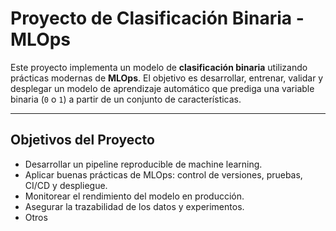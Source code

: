 # Proyecto de Clasificación Binaria - MLOps

Este proyecto implementa un modelo de **clasificación binaria** utilizando prácticas modernas de **MLOps**. El objetivo es desarrollar, entrenar, validar y desplegar un modelo de aprendizaje automático que prediga una variable binaria (`0` o `1`) a partir de un conjunto de características.

---

## Objetivos del Proyecto

- Desarrollar un pipeline reproducible de machine learning.
- Aplicar buenas prácticas de MLOps: control de versiones, pruebas, CI/CD y despliegue.
- Monitorear el rendimiento del modelo en producción.
- Asegurar la trazabilidad de los datos y experimentos.
- Otros
